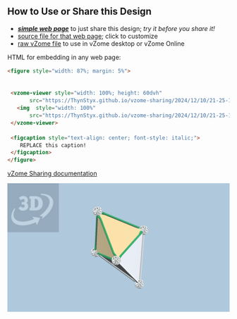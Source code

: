 
## How to Use or Share this Design

 - [***simple web page***](<https://ThynStyx.github.io/vzome-sharing/2024/12/10/21-25-19-Golden-J12-Triangular-dipyramid/>) to just share this design; *try it before you share it!*
 - [source file for that web page](<https://github.com/ThynStyx/vzome-sharing/edit/main/2024/12/10/21-25-19-Golden-J12-Triangular-dipyramid/index.md>); click to customize
 - [raw vZome file](<https://raw.githubusercontent.com/ThynStyx/vzome-sharing/main/2024/12/10/21-25-19-Golden-J12-Triangular-dipyramid/Golden-J12-Triangular-dipyramid.vZome>) to use in vZome desktop or vZome Online
 
 HTML for embedding in any web page:
 ```html
<figure style="width: 87%; margin: 5%">
  
  
  <vzome-viewer style="width: 100%; height: 60dvh" 
        src="https://ThynStyx.github.io/vzome-sharing/2024/12/10/21-25-19-Golden-J12-Triangular-dipyramid/Golden-J12-Triangular-dipyramid.vZome" >
    <img  style="width: 100%"
        src="https://ThynStyx.github.io/vzome-sharing/2024/12/10/21-25-19-Golden-J12-Triangular-dipyramid/Golden-J12-Triangular-dipyramid.png" >
  </vzome-viewer>

  <figcaption style="text-align: center; font-style: italic;">
     REPLACE this caption!
  </figcaption>
</figure>

 ```

[vZome Sharing documentation](https://vzome.github.io/vzome/sharing.html#how-it-works)

![Image](<Golden-J12-Triangular-dipyramid.png>)


